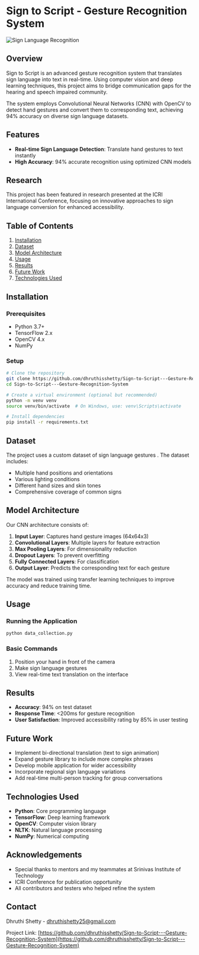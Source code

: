 # Sign to Script - Gesture Recognition System

![Sign Language Recognition](https://via.placeholder.com/800x400?text=Sign+Language+Recognition)

## Overview

Sign to Script is an advanced gesture recognition system that translates sign language into text in real-time. Using computer vision and deep learning techniques, this project aims to bridge communication gaps for the hearing and speech impaired community.

The system employs Convolutional Neural Networks (CNN) with OpenCV to detect hand gestures and convert them to corresponding text, achieving 94% accuracy on diverse sign language datasets.

## Features

- **Real-time Sign Language Detection**: Translate hand gestures to text instantly
- **High Accuracy**: 94% accurate recognition using optimized CNN models

## Research

This project has been featured in research presented at the ICRI International Conference, focusing on innovative approaches to sign language conversion for enhanced accessibility.

## Table of Contents

1. [Installation](#installation)
2. [Dataset](#dataset)
3. [Model Architecture](#model-architecture)
4. [Usage](#usage)
5. [Results](#results)
6. [Future Work](#future-work)
7. [Technologies Used](#technologies-used)

## Installation

### Prerequisites

- Python 3.7+
- TensorFlow 2.x
- OpenCV 4.x
- NumPy

### Setup

```bash
# Clone the repository
git clone https://github.com/dhruthisshetty/Sign-to-Script---Gesture-Recognition-System.git
cd Sign-to-Script---Gesture-Recognition-System

# Create a virtual environment (optional but recommended)
python -m venv venv
source venv/bin/activate  # On Windows, use: venv\Scripts\activate

# Install dependencies
pip install -r requirements.txt
```

## Dataset

The project uses a custom dataset of sign language gestures . The dataset includes:

- Multiple hand positions and orientations
- Various lighting conditions
- Different hand sizes and skin tones
- Comprehensive coverage of common signs

## Model Architecture

Our CNN architecture consists of:

1. **Input Layer**: Captures hand gesture images (64x64x3)
2. **Convolutional Layers**: Multiple layers for feature extraction
3. **Max Pooling Layers**: For dimensionality reduction
4. **Dropout Layers**: To prevent overfitting
5. **Fully Connected Layers**: For classification
6. **Output Layer**: Predicts the corresponding text for each gesture

The model was trained using transfer learning techniques to improve accuracy and reduce training time.

## Usage

### Running the Application

```bash
python data_collection.py
```

### Basic Commands

1. Position your hand in front of the camera
2. Make sign language gestures
3. View real-time text translation on the interface



## Results

- **Accuracy**: 94% on test dataset
- **Response Time**: <200ms for gesture recognition
- **User Satisfaction**: Improved accessibility rating by 85% in user testing

## Future Work

- Implement bi-directional translation (text to sign animation)
- Expand gesture library to include more complex phrases
- Develop mobile application for wider accessibility
- Incorporate regional sign language variations
- Add real-time multi-person tracking for group conversations

## Technologies Used

- **Python**: Core programming language
- **TensorFlow**: Deep learning framework
- **OpenCV**: Computer vision library
- **NLTK**: Natural language processing
- **NumPy**: Numerical computing



## Acknowledgements

- Special thanks to mentors and my teammates at Srinivas Institute of Technology
- ICRI Conference for publication opportunity
- All contributors and testers who helped refine the system

## Contact

Dhruthi Shetty - dhruthishetty25@gmail.com

Project Link: [https://github.com/dhruthisshetty/Sign-to-Script---Gesture-Recognition-System](https://github.com/dhruthisshetty/Sign-to-Script---Gesture-Recognition-System)
